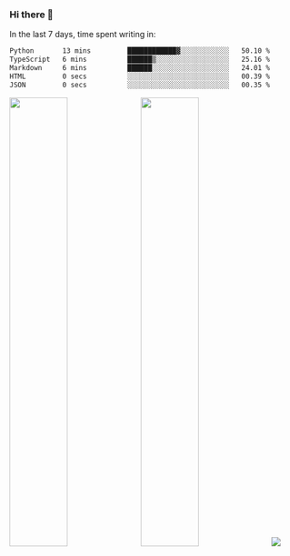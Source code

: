 ### Hi there 👋

In the last 7 days, time spent writing in:

<!--START_SECTION:waka-->

```txt
Python       13 mins         ████████████▓░░░░░░░░░░░░   50.10 %
TypeScript   6 mins          ██████▒░░░░░░░░░░░░░░░░░░   25.16 %
Markdown     6 mins          ██████░░░░░░░░░░░░░░░░░░░   24.01 %
HTML         0 secs          ░░░░░░░░░░░░░░░░░░░░░░░░░   00.39 %
JSON         0 secs          ░░░░░░░░░░░░░░░░░░░░░░░░░   00.35 %
```

<!--END_SECTION:waka-->

<img src="https://wakatime.com/share/@jimtje/5d0c92de-08f8-4a72-8f2f-6a9693d1e318.svg" width=45% height=45%> <img src="https://wakatime.com/share/@jimtje/501498ae-bda5-4da7-a89d-b40bcdd5556d.svg" width=45% height=45%>
![](https://hit.yhype.me/github/profile?user_id=43537315)
